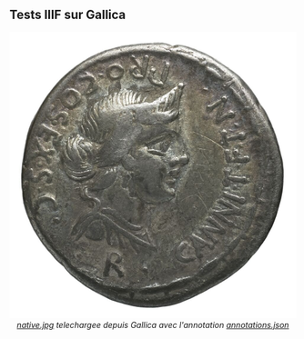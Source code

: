 
## Tests IIIF sur Gallica

<p align="center">
  <img src="./btv1b104536783/native.jpg" width="600">
  <br>
  <em><a href="https://gallica.bnf.fr/iiif/ark:/12148/btv1b104536783/f1/full/970,/0/native.jpg">native.jpg</a> telechargee depuis Gallica avec l'annotation <a href="./btv1b104536783/annotations.json">annotations.json</a></em>
</p>


